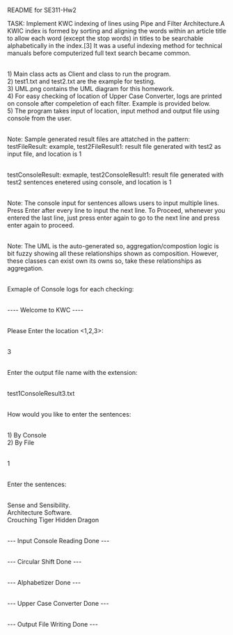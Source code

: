 README for SE311-Hw2

TASK: Implement KWC indexing of lines using Pipe and Filter Architecture.A KWIC index is formed by sorting and aligning the words within an article title to allow each word (except the stop words) in titles to be searchable alphabetically in the index.[3] It was a useful indexing method for technical manuals before computerized full text search became common.

<br/>1) Main class acts as Client and class to run the program.
<br/>2) test1.txt and test2.txt are the example for testing.
<br/>3) UML.png contains the UML diagram for this homework.
<br/>4) For easy checking of location of Upper Case Converter, logs are printed on console after 
compeletion of each filter. Example is provided below.
<br/>5) The program takes input of location, input method and output file using console from the user.

<br/>Note: Sample generated result files are attatched in the pattern:
test<number>FileResult<location>: 
example, test2FileResult1: result file generated with test2 as input file, and location is 1

<br/>test<number>ConsoleResult<location>:
exmaple, test2ConsoleResult1: result file generated with test2 sentences enetered using console, 
and location is 1

<br/>Note: The console input for sentences allows users to input multiple lines. Press Enter after
every line to input the next line. To Proceed, whenever you entered the last line, just press 
enter again to go to the next line and press enter again to proceed. 

<br/>Note: The UML is the auto-generated so, aggregation/compostion logic is bit fuzzy showing all
these relationships shown as composition. However, these classes can exist own its owns so, 
take these relationships as aggregation.

<br/>Exmaple of Console logs for each checking:

<br/>---- Welcome to KWC ----

<br/>Please Enter the location <1,2,3>:

<br/>3

<br/>Enter the output file name with the extension:

<br/>test1ConsoleResult3.txt

<br/>How would you like to enter the sentences:


<br/>1) By Console
<br/>2) By File

<br/>1

<br/>Enter the sentences:

<br/>Sense and Sensibility.
<br/>Architecture Software.
<br/>Crouching Tiger Hidden Dragon


<br/>--- Input Console Reading Done ---


<br/>--- Circular Shift Done ---


<br/>--- Alphabetizer Done ---


<br/>--- Upper Case Converter Done ---


<br/>--- Output File Writing Done ---
  